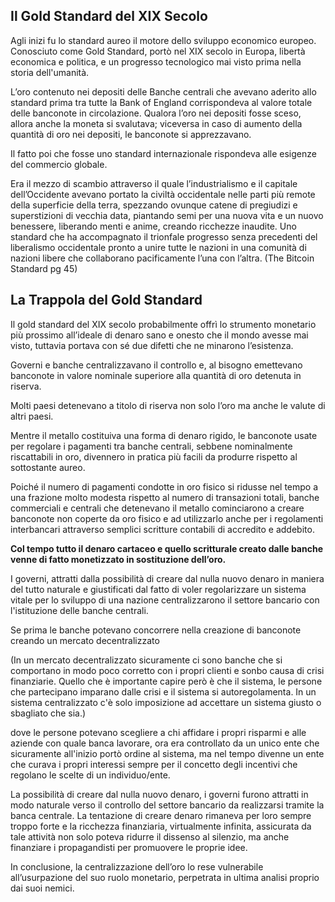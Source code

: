 ## Il Gold Standard del XIX Secolo

Agli inizi fu lo standard aureo il motore dello sviluppo economico europeo. Conosciuto come Gold Standard, portò nel XIX secolo in Europa, libertà economica e politica, e un  progresso tecnologico mai visto prima nella storia dell'umanità.

L’oro contenuto nei depositi delle Banche centrali che avevano aderito allo standard prima tra tutte la  Bank of England corrispondeva al valore totale delle banconote in circolazione. Qualora l’oro nei depositi fosse sceso, allora anche la moneta si svalutava; viceversa in caso di aumento della quantità di oro nei depositi, le banconote si apprezzavano.

Il fatto poi che fosse uno standard internazionale rispondeva alle esigenze del commercio globale. 

Era il mezzo di scambio attraverso il quale l’industrialismo e il capitale dell’Occidente avevano portato la civiltà occidentale nelle parti più remote della superficie della terra, spezzando ovunque catene di pregiudizi e superstizioni di vecchia data, piantando semi per una nuova vita e un nuovo benessere, liberando menti e anime, creando ricchezze inaudite. Uno standard che ha accompagnato il trionfale progresso senza precedenti del liberalismo occidentale pronto a unire tutte le nazioni in una comunità di nazioni libere che collaborano pacificamente l’una con l’altra. (The Bitcoin Standard pg 45)

## La Trappola del Gold Standard

Il gold standard del XIX secolo probabilmente offrì lo strumento monetario più prossimo all’ideale di denaro sano e onesto che il mondo avesse mai visto, tuttavia portava con sé due difetti che ne minarono l’esistenza. 

Governi e banche centralizzavano il controllo e, al bisogno emettevano banconote in valore nominale superiore alla quantità di oro detenuta in riserva.

Molti paesi detenevano a titolo di riserva non solo l’oro ma anche le valute di altri paesi.

Mentre il metallo costituiva una forma di denaro rigido, le banconote usate per regolare i pagamenti tra banche centrali, sebbene nominalmente riscattabili in oro, divennero in pratica più facili da produrre rispetto al sottostante aureo.

Poiché il numero di pagamenti  condotte in oro fisico si ridusse nel tempo a una frazione molto modesta rispetto al numero di transazioni totali, banche commerciali e centrali che detenevano il metallo cominciarono a creare banconote non coperte da oro fisico e ad utilizzarlo anche per i regolamenti interbancari attraverso semplici scritture contabili di accredito e addebito.

 **Col tempo tutto il denaro cartaceo e quello scritturale creato dalle banche venne di fatto monetizzato in sostituzione dell’oro.** 

I governi, attratti dalla possibilità di creare dal nulla nuovo denaro in maniera del tutto naturale e giustificati dal fatto di voler regolarizzare un sistema vitale per lo sviluppo di una nazione centralizzarono il settore bancario con l'istituzione delle banche centrali. 

Se prima le banche potevano concorrere nella creazione di banconote creando un mercato decentralizzato 

(In un mercato decentralizzato sicuramente ci sono banche che si comportano in modo poco corretto con i propri clienti e sonbo causa di crisi finanziarie. Quello che è importante capire però è che il sistema, le persone che partecipano imparano dalle crisi e il sistema si autoregolamenta. In un sistema centralizzato c'è solo imposizione ad accettare un sistema giusto o sbagliato che sia.)

dove le persone potevano scegliere a chi affidare i propri risparmi e alle aziende con quale banca lavorare, ora era controllato da un unico ente che sicuramente all'inizio portò ordine al sistema, ma nel tempo divenne un ente che curava i propri interessi sempre per il concetto degli incentivi che regolano le scelte di un individuo/ente.

La possibilità di creare dal nulla nuovo denaro, i governi furono attratti in modo naturale verso il controllo del settore bancario da realizzarsi tramite la banca centrale. La tentazione di creare denaro rimaneva per loro sempre troppo forte e la ricchezza finanziaria, virtualmente infinita, assicurata da tale attività non solo poteva ridurre il dissenso al silenzio, ma anche finanziare i propagandisti per promuovere le proprie idee.

In conclusione, la centralizzazione dell’oro lo rese vulnerabile all’usurpazione del suo ruolo monetario, perpetrata in ultima analisi proprio dai suoi nemici.